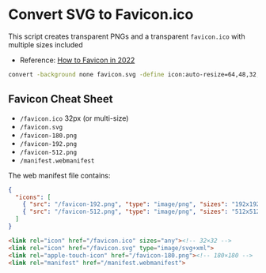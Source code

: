 # Convert SVG to Favicon.ico

This script creates transparent PNGs and a transparent `favicon.ico` with multiple sizes included

* Reference: [How to Favicon in 2022](https://evilmartians.com/chronicles/how-to-favicon-in-2021-six-files-that-fit-most-needs)

```bash
convert -background none favicon.svg -define icon:auto-resize=64,48,32,16 favicon.ico
```

## Favicon Cheat Sheet

* `/favicon.ico` 32px (or multi-size)
* `/favicon.svg`
* `/favicon-180.png`
* `/favicon-192.png`
* `/favicon-512.png`
* `/manifest.webmanifest`

The web manifest file contains:

```json
{
  "icons": [
    { "src": "/favicon-192.png", "type": "image/png", "sizes": "192x192" },
    { "src": "/favicon-512.png", "type": "image/png", "sizes": "512x512" }
  ]
}
```

```html
<link rel="icon" href="/favicon.ico" sizes="any"><!-- 32×32 -->
<link rel="icon" href="/favicon.svg" type="image/svg+xml">
<link rel="apple-touch-icon" href="/favicon-180.png"><!-- 180×180 -->
<link rel="manifest" href="/manifest.webmanifest">
```
